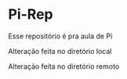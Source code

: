 # Pi-Rep

Esse repositório é pra aula de Pi

Alteração feita no diretório local

Alteração feita no diretório remoto
